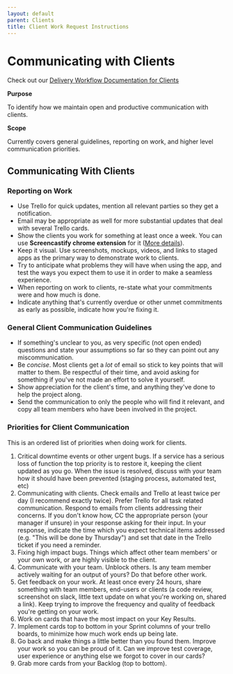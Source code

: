 ```yaml
---
layout: default
parent: Clients
title: Client Work Request Instructions
---
```


# Communicating with Clients

Check out our [Delivery Workflow Documentation for Clients](./WORKING_WITH_CLIENTS/CLIENT_WORK_REQUEST_INSTRUCTIONS.md)

**Purpose**

To identify how we maintain open and productive communication with clients. 

**Scope**

Currently covers general guidelines, reporting on work, and higher level communication priorities.

## Communicating With Clients

### Reporting on Work

  - Use Trello for quick updates, mention all relevant parties so they
    get a notification.
  - Email may be appropriate as well for more substantial updates that
    deal with several Trello cards.
  - Show the clients you work for something at least once a week. You
    can use **Screencastify chrome extension** for it ([More details](/processes/onboarding/SCREENCASTIFY.md)).
  - Keep it visual. Use screenshots, mockups, videos, and links to
    staged apps as the primary way to demonstrate work to clients.
  - Try to anticipate what problems they will have when using the app,
    and test the ways you expect them to use it in order to make a
    seamless experience.
  - When reporting on work to clients, re-state what your commitments
    were and how much is done.
  - Indicate anything that's currently overdue or other unmet
    commitments as early as possible, indicate how you're fixing it.

### General Client Communication Guidelines

  - If something's unclear to you, as very specific (not open ended)
    questions and state your assumptions so far so they can point out
    any miscommunication.
  - Be *concise*. Most clients get a *lot* of email so stick to key
    points that will matter to them. Be respectful of their time, and
    avoid asking for something if you've not made an effort to solve it
    yourself.
  - Show appreciation for the client's time, and anything they've done
    to help the project along.
  - Send the communication to only the people who will find it relevant,
    and copy all team members who have been involved in the project.

### Priorities for Client Communication

This is an ordered list of priorities when doing work for clients.

1.  Critical downtime events or other urgent bugs. If a service has a
    serious loss of function the top priority is to restore it, keeping
    the client updated as you go. When the issue is resolved, discuss
    with your team how it should have been prevented (staging process,
    automated test, etc)
2.  Communicating with clients. Check emails and Trello at least twice
    per day (I recommend exactly twice). Prefer Trello for all task
    related communication. Respond to emails from clients addressing
    their concerns. If you don't know how, CC the appropriate person
    (your manager if unsure) in your response asking for their input. In
    your response, indicate the time which you expect technical items
    addressed (e.g. "This will be done by Thursday") and set that date
    in the Trello ticket if you need a reminder.
3.  Fixing high impact bugs. Things which affect other team members' or
    your own work, or are highly visible to the client.
4.  Communicate with your team. Unblock others. Is any team member
    actively waiting for an output of yours? Do that before other work.
5.  Get feedback on your work. At least once every 24 hours, share
    something with team members, end-users or clients (a code review,
    screenshot on slack, little text update on what you're working on,
    shared a link). Keep trying to improve the frequency and quality of
    feedback you're getting on your work.
6.  Work on cards that have the most impact on your Key Results.
7.  Implement cards top to bottom in your Sprint columns of your trello
    boards, to minimize how much work ends up being late.
8.  Go back and make things a little better than you found them. Improve
    your work so you can be proud of it. Can we improve test coverage,
    user experience or anything else we forgot to cover in our cards?
9.  Grab more cards from your Backlog (top to bottom).
